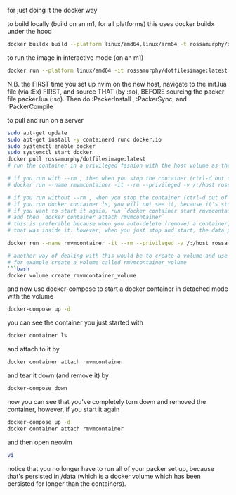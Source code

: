 for just doing it the docker way

to build locally (build on an m1, for all platforms)
this uses docker buildx under the hood
```bash
docker buildx build --platform linux/amd64,linux/arm64 -t rossamurphy/dotfilesimage:latest --push .
```

to run the image in interactive mode (on an m1)
```bash
docker run --platform linux/amd64 -it rossamurphy/dotfilesimage:latest /bin/bash
```

N.B. the FIRST time you set up nvim on the new host, navigate to the init.lua file (via :Ex) FIRST, and source THAT (by :so), BEFORE sourcing the packer file packer.lua (:so).
Then do :PackerInstall , :PackerSync, and :PackerCompile

to pull and run on a server
```bash
sudo apt-get update
sudo apt-get install -y containerd runc docker.io
sudo systemctl enable docker
sudo systemctl start docker
docker pull rossamurphy/dotfilesimage:latest
# run the container in a privileged fashion with the host volume as the root

# if you run with --rm , then when you stop the container (ctrl-d out of it) it will auto-delete
# docker run --name rmvmcontainer -it --rm --privileged -v /:/host rossamurphy/dotfilesimage /bin/bash

# if you run without --rm , when you stop the container (ctrl-d out of it) it will remain
# if you run docker container ls, you will not see it, because it's stopped
# if you want to start it again, run `docker container start rmvmcontainer`
# and then `docker container attach rmvmcontainer`
# this is preferable because when you auto-delete (remove) a container, you also delete all the data
# that was inside it. however, when you just stop and start, the data persists

docker run --name rmvmcontainer -it --rm --privileged -v /:/host rossamurphy/dotfilesimage /bin/bash

# another way of dealing with this would be to create a volume and use that volume to persist the config data and even re-use it across multiple containers
# for example create a volume called rmvmcontainer_volume
```bash
docker volume create rmvmcontainer_volume
```

and now use docker-compose to start a docker container in detached mode with the volume
```bash
docker-compose up -d
```

you can see the container you just started with
```bash
docker container ls
```

and attach to it by
```bash
docker container attach rmvmcontainer
```

and tear it down (and remove it) by
```bash
docker-compose down
```

now you can see that you've completely torn down and removed the container, however,
if you start it again
```bash
docker-compose up -d
docker container attach rmvmcontainer
```

and then open neovim
```bash
vi
```

notice that you no longer have to run all of your packer set up, because that's persisted in /data (which is a docker volume which has been persisted for longer than the containers).



```
